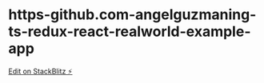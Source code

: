 # https-github.com-angelguzmaning-ts-redux-react-realworld-example-app

[Edit on StackBlitz ⚡️](https://stackblitz.com/edit/react-ts-oumt9o)